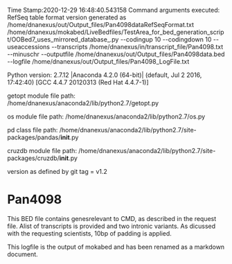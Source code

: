 Time Stamp:2020-12-29 16:48:40.543158
Command arguments executed:
RefSeq table format version generated as /home/dnanexus/out/Output_files/Pan4098dataRefSeqFormat.txt
/home/dnanexus/mokabed/LiveBedfiles/TestArea_for_bed_generation_script/OOBed7_uses_mirrored_database_.py --codingup 10 --codingdown 10 --useaccessions --transcripts /home/dnanexus/in/transcript_file/Pan4098.txt --minuschr --outputfile /home/dnanexus/out/Output_files/Pan4098data.bed --logfile /home/dnanexus/out/Output_files/Pan4098_LogFile.txt 

 Python version: 2.7.12 |Anaconda 4.2.0 (64-bit)| (default, Jul  2 2016, 17:42:40) 
[GCC 4.4.7 20120313 (Red Hat 4.4.7-1)]

 getopt module file path: /home/dnanexus/anaconda2/lib/python2.7/getopt.py

 os module file path: /home/dnanexus/anaconda2/lib/python2.7/os.py

 pd class file path: /home/dnanexus/anaconda2/lib/python2.7/site-packages/pandas/__init__.py

 cruzdb module file path: /home/dnanexus/anaconda2/lib/python2.7/site-packages/cruzdb/__init__.py

version as defined by git tag = v1.2

# Pan4098
This BED file contains genesrelevant to CMD, as described in the request file. Alist of transcripts is provided and two intronic variants.
As dicussed with the requesting scientists, 10bp of padding is applied.

This logfile is the output of mokabed and has been renamed as a markdown document.